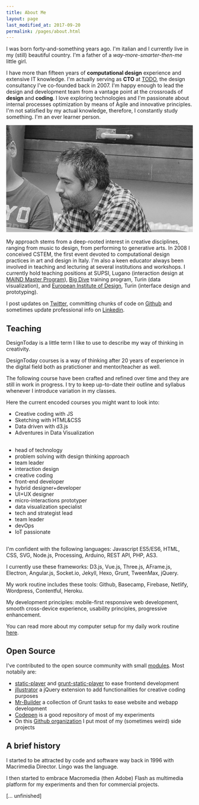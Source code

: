 ```yaml
---
title: About Me
layout: page
last_modified_at: 2017-09-20
permalink: /pages/about.html
---
```


I was born forty-and-something years ago. I'm italian and I currently live in my (still) beautiful country. I'm a father of a *way-more-smarter-then-me* little girl.

I have more than fifteen years of **computational design** experience and extensive IT knowledge. I'm actually serving as **CTO** at [TODO](https://todo.to.it/), the design consultancy I've co-founded back in 2007. I'm happy enough to lead the design and development team from a vantage point at the crossroads of **design** and **coding**. I love exploring technologies and I'm passionate about internal processes optimization by means of Agile and innovative principles. I'm not satisfied by my actual knowledge, therefore, I constantly study something. I'm an ever learner person.

![](images/me.jpg)

My approach stems from a deep-rooted interest in creative disciplines, ranging from music to design, from performing to generative arts. In 2008 I conceived CSTEM, the first event devoted to computational design practices in art and design in Italy. I'm also a keen educator always been involved in teaching and lecturing at several institutions and workshops. I currently hold teaching positions at SUPSI, Lugano (interaction design at [MAIND Master Program](https://www.maind.supsi.ch/)), [Big Dive](http://www.bigdive.eu/) training program, Turin (data visualization), and [European Institute of Design](http://www.ied.it/), Turin (interface design and prototyping).

I post updates on [Twitter](https://twitter.com/fabiofranchino), committing chunks of code on [Github](https://github.com/abusedmedia) and sometimes update professional info on [Linkedin](https://www.linkedin.com/in/abusedmedia/).

## Teaching

DesignToday is a little term I like to use to describe my way of thinking in creativity.

DesignToday courses is a way of thinking after 20 years of experience in the digital field both as pratictioner and mentor/teacher as well.

The following course have been crafted and refined over time and they are still in work in progress. I try to keep up-to-date their outline and syllabus whenever I introduce variation in my classes.

Here the current encoded courses you might want to look into:

- Creative coding with JS
- Sketching with HTML&CSS
- Data driven with d3.js
- Adventures in Data Visualization

## 

- head of technology
- problem solving with design thinking approach
- team leader
- interaction design
- creative coding
- front-end developer
- hybrid designer+developer
- UI+UX designer
- micro-interactions prototyper
- data visualization specialist
- tech and strategist lead
- team leader
- devOps
- IoT passionate

##

I'm confident with the following languages: Javascript ES5/ES6, HTML, CSS, SVG, Node.js, Processing, Arduino, REST API, PHP, AS3. 

I currently use these frameworks: D3.js, Vue.js, Three.js, AFrame.js, Electron, Angular.js, Socket.io, Jekyll, Hexo, Grunt, TweenMax, jQuery.

My work routine includes these tools: Github, Basecamp, Firebase, Netlify, Wordpress, Contentful, Heroku.

My development principles: mobile-first responsive web development, smooth cross-device experience, usability principles, progressive enhancement.

You can read more about my computer setup for my daily work routine [here](../my-system/).

## Open Source

I've contributed to the open source community with small [modules](https://www.npmjs.com/~abusedmedia). Most notabily are:

- [static-player](https://github.com/abusedmedia/static-player) and [grunt-static-player](https://github.com/abusedmedia/grunt-static-player) to ease frontend development
- [jllustrator](https://github.com/abusedmedia/jllustrator) a jQuery extension to add functionalities for creative coding purposes
- [Mr-Builder](https://github.com/todotoit/Mr-Builder) a collection of Grunt tasks to ease website and webapp development
- [Codepen](https://codepen.io/abusedmedia/) is a good repository of most of my experiments
- On this [Github organization](https://github.com/fabiofranchino/) I put most of my (sometimes weird) side projects

## A brief history

I started to be attracted by code and software way back in 1996 with Macrimedia Director. Lingo was the language.

I then started to embrace Macromedia (then Adobe) Flash as multimedia platform for my experiments and then for commercial projects.

[… unfinished]

